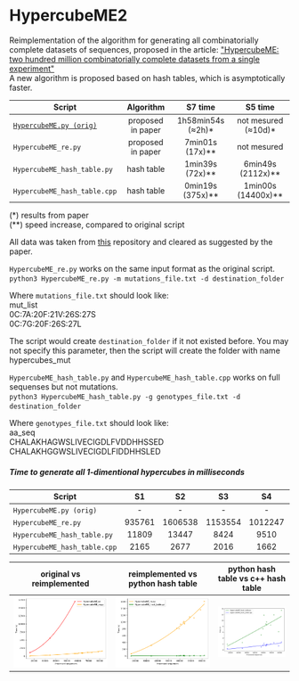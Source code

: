 # HypercubeME2
Reimplementation of the algorithm for generating all combinatorially complete datasets of sequences, proposed in the article: ["HypercubeME: two hundred million combinatorially complete datasets from a single experiment"](https://doi.org/10.1093/bioinformatics/btz841)  
A new algorithm is proposed based on hash tables, which is asymptotically faster.

| Script | Algorithm | S7 time | S5 time |
| ------------- | :-------------: | :-------------: | :-------------: |
| [`HypercubeME.py (orig)`](https://github.com/ivankovlab/HypercubeME/blob/master/HypercubeME.py) | proposed in paper |   1h58min54s (≈2h)* | not mesured (≈10d)* |
| `HypercubeME_re.py` | proposed in paper | 7min01s (17x)** | not mesured | 
| `HypercubeME_hash_table.py` | hash table | 1min39s (72x)** | 6min49s (2112x)** |
| `HypercubeME_hash_table.cpp` |  hash table | 0min19s (375x)** | 1min00s (14400x)** |

(*) results from paper  
(**) speed increase, compared to original script

All data was taken from [this](https://github.com/Lcarey/HIS3InterspeciesEpistasis/tree/master/Data) repository and cleared as suggested by the paper.

`HypercubeME_re.py` works on the same input format as the original script.  
`python3 HypercubeME_re.py -m mutations_file.txt -d destination_folder`

Where `mutations_file.txt` should look like:  
mut_list  
0C:7A:20F:21V:26S:27S  
0C:7G:20F:26S:27L  

The script would create `destination_folder` if it not existed before. You may not specify this parameter, then the script will create the folder with name hypercubes_mut 

`HypercubeME_hash_table.py` and `HypercubeME_hash_table.cpp` works on full sequenses but not mutations.  
`python3 HypercubeME_hash_table.py -g genotypes_file.txt -d destination_folder`

Where `genotypes_file.txt` should look like:  
aa_seq  
CHALAKHAGWSLIVECIGDLFVDDHHSSED  
CHALAKHGGWSLIVECIGDLFIDDHHSLED


##### Time to generate all 1-dimentional hypercubes in milliseconds

| Script | S1 | S2 | S3 | S4 | S5 | S6 | S7 | S8 | S9 | S10 | S11 | S12 |
| ------ | :-: | :-: | :-: | :-: | :-: | :-: | :-: | :-: | :-: | :-: | :-: | :-: |
| `HypercubeME.py (orig)`| - | - | - | - | - | - | 1116662 | - | - | - | 5600298 | 17012930 |
| `HypercubeME_re.py` |935761 | 1606538 | 1153554 | 1012247 | 1121166 | 948298 | 63736 | 803821 | 1359025 | 993878 | 312357 | 812896 |
| `HypercubeME_hash_table.py` | 11809 | 13447 | 8424 | 9510 | 11920 | 8500 | 1917 | 7189 | 6200 | 8803 | 2515 | 5082 |
| `HypercubeME_hash_table.cpp` | 2165 | 2677 | 2016 | 1662 | 2425 | 1882 | 376 | 1521 | 1348 | 1370 | 521 | 1040 |

| original vs reimplemented | reimplemented vs python hash table | python hash table vs c++ hash table |
| :-: | :-: | :-: |
| ![orig_re](/plots/orig_vs_re.png) | ![all](/plots/re_vs_pyhash.png) | ![hash_py_cpp](/plots/pyhash_vs_cpphash.png) |
